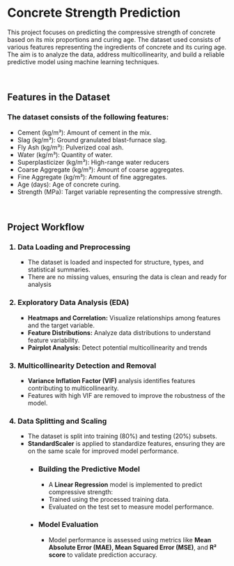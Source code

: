 <!DOCTYPE html>
<html>
<head>
    <h1>Concrete Strength Prediction</h1>
</head>
<body>
     <style>
        ul {
            list-style-type: square; /* Change bullet style */
        }
    </style>
<P>This project focuses on predicting the compressive strength of concrete based on its mix proportions and curing age. The dataset used consists of various features representing the ingredients of concrete and its curing age. The aim is to analyze the data, address multicollinearity, and build a reliable predictive model using machine learning techniques.
</p>
<br>
<h2>Features in the Dataset</h2>
<h3>The dataset consists of the following features:</h3>
<p>
<ul>
<li>Cement (kg/m³): Amount of cement in the mix.</li>
<li>Slag (kg/m³): Ground granulated blast-furnace slag.</li>
<li>Fly Ash (kg/m³): Pulverized coal ash.</li>
<li>Water (kg/m³): Quantity of water.</li>
<li>Superplasticizer (kg/m³): High-range water reducers</li>
<li>Coarse Aggregate (kg/m³): Amount of coarse aggregates.</li>
<li>Fine Aggregate (kg/m³): Amount of fine aggregates.</li>
<li>Age (days): Age of concrete curing.</li>
<li>Strength (MPa): Target variable representing the compressive strength.</li>
</ul>
</p>
<br>
<h2>Project Workflow</h2>
<ol>
    <h3><li>Data Loading and Preprocessing</li></h3>
    <ul>
        <li>The dataset is loaded and inspected for structure, types, and statistical summaries.</li>
        <li>There are no missing values, ensuring the data is clean and ready for analysis</li>
    </ul>
    <h3><li>Exploratory Data Analysis (EDA)</li></h3>
    <ul>
        <li><b>Heatmaps and Correlation:</b> Visualize relationships among features and the target variable.</li>
        <li><b>Feature Distributions:</b> Analyze data distributions to understand feature variability.</li>
        <li><b>Pairplot Analysis:</b> Detect potential multicollinearity and trends</li>
    </ul>
    <h3><li>Multicollinearity Detection and Removal</li></h3>
    <ul>
        <li><b>Variance Inflation Factor (VIF)</b> analysis identifies features contributing to multicollinearity.</li>
        <li>Features with high VIF are removed to improve the robustness of the model.</li>
    </ul>
    <h3><li>Data Splitting and Scaling</li></h3>
    <ul>
        <li>The dataset is split into training (80%) and testing (20%) subsets.</li>
        <li><b>StandardScaler</b> is applied to standardize features, ensuring they are on the same scale for improved model performance.</li>
    <ul>
    <h3><li>Building the Predictive Model</li></h3>
        <ul>
            <li>A <b>Linear Regression</b> model is implemented to predict compressive strength:</li>
                    <li>Trained using the processed training data.</li>
                    <li>Evaluated on the test set to measure model performance.</li>
        </ul>
    <h3><li>Model Evaluation</li></h3>
        <ul>
            <li>Model performance is assessed using metrics like <b>Mean Absolute Error (MAE), Mean Squared Error (MSE)</b>, and <b>R² score</b> to validate prediction accuracy.</li>
        </ul>
    </ol>
</body>
</html>


